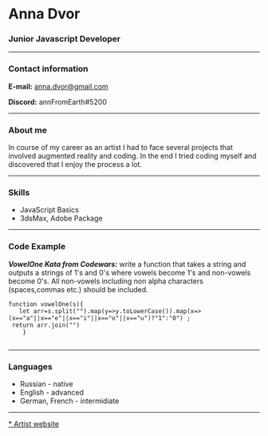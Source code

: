 # Anna Dvor

### Junior Javascript Developer
----
### Contact information
**E-mail:** anna.dvor@gmail.com

**Discord:** annFromEarth#5200

----
### About me

In course of my career as an artist I  had to face several projects that involved augmented reality and coding. In the end I tried coding myself and discovered that I enjoy the process a lot.

----
### Skills
* JavaScript Basics
* 3dsMax, Adobe Package

----

### Code Example
***VowelOne Kata from Codewars:*** write a function that takes a string and outputs a strings of 1's and 0's where vowels become 1's and non-vowels become 0's. All non-vowels including non alpha characters (spaces,commas etc.) should be included.

```
function vowelOne(s){
   let arr=s.split("").map(y=>y.toLowerCase()).map(x=>(x=="a"||x=="e"||x=="i"||x=="o"||x=="u")?"1":"0") ;
 return arr.join("")
    }
    
```
-----
### Languages
* Russian - native
* English - advanced
* German, French - intermidiate

----
[* Artist website](https://www.annadvorart.com/  "objects and sculpture")
